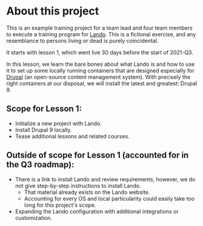 # About this project
This is an example training project for a team lead and four team members to execute a training program for [Lando](https://lando.dev/). This is a fictional exercise, and any resemblance to persons living or dead is purely coincidental.

It starts with lesson 1, which went live 30 days before the start of 2021-Q3.

In this lesson, we learn the bare bones about what Lando is and how to use it to set up some locally running containers that are designed especially for [Drupal](https://drupal.org) (an open-source content management system). With precisely the right containers at our disposal, we will install the latest and greatest: Drupal 9.

## Scope for Lesson 1:
 - Initialize a new project with Lando.
 - Install Drupal 9 locally.
 - Tease additional lessons and related courses.

## Outside of scope for Lesson 1 (accounted for in the Q3 roadmap):
 - There is a link to install Lando and review requirements; however, we do not give step-by-step instructions to install Lando.
    - That material already exists on the Lando website.
    - Accounting for every OS and local particularity could easily take too long for this project's scope.
 - Expanding the Lando configuration with additional integrations or customization.